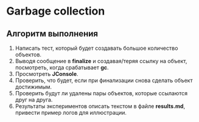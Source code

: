 # Garbage collection

## Алгоритм выполнения

1.	Написать тест, который будет создавать большое количество объектов. 
2.	Выводя сообщение в __finalize__ и создавая/теряя ссылку на объект, посмотреть, когда срабатывает __gc__.
3.	Просмотреть __JConsole__.
4.	Проверить, что будет, если при финализации снова сделать объект достижимым.
5.	Проверить будут ли удалены пары объектов, которые ссылаются друг на друга.
6.	Результаты экспериментов описать текстом в файле __results.md__, привести пример логов для иллюстрации.

